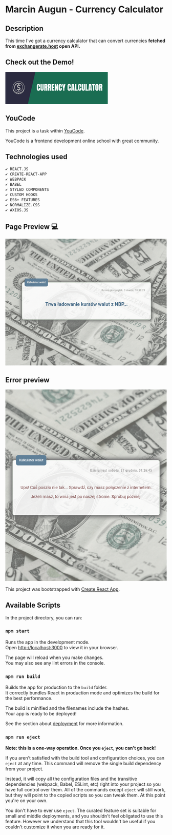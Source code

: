 # Marcin Augun - Currency Calculator

## Description

This time I've got a currency calculator that can convert currencies **fetched from [exchangerate.host](https://exchangerate.host/#/) open API.**

## Check out the Demo!

[![](readmeIcon.png)](https://marcin10lw.github.io/currency-converter-react/)

## YouCode

This project is a task within [YouCode](https://youcode.pl/zostawiam-maila/).

YouCode is a frontend development online school with great community.

## Technologies used

    ✔ REACT.JS
    ✔ CREATE-REACT-APP
    ✔ WEBPACK
    ✔ BABEL
    ✔ STYLED COMPONENTS
    ✔ CUSTOM HOOKS
    ✔ ES6+ FEATURES
    ✔ NORMALIZE.CSS
    ✔ AXIOS.JS

## Page Preview 💻

![](currency-converter-react-desktop.gif)

## Error preview

![](error-preview.png)

This project was bootstrapped with [Create React App](https://github.com/facebook/create-react-app).

## Available Scripts

In the project directory, you can run:

### `npm start`

Runs the app in the development mode.\
Open [http://localhost:3000](http://localhost:3000) to view it in your browser.

The page will reload when you make changes.\
You may also see any lint errors in the console.

### `npm run build`

Builds the app for production to the `build` folder.\
It correctly bundles React in production mode and optimizes the build for the best performance.

The build is minified and the filenames include the hashes.\
Your app is ready to be deployed!

See the section about [deployment](https://facebook.github.io/create-react-app/docs/deployment) for more information.

### `npm run eject`

**Note: this is a one-way operation. Once you `eject`, you can't go back!**

If you aren't satisfied with the build tool and configuration choices, you can `eject` at any time. This command will remove the single build dependency from your project.

Instead, it will copy all the configuration files and the transitive dependencies (webpack, Babel, ESLint, etc) right into your project so you have full control over them. All of the commands except `eject` will still work, but they will point to the copied scripts so you can tweak them. At this point you're on your own.

You don't have to ever use `eject`. The curated feature set is suitable for small and middle deployments, and you shouldn't feel obligated to use this feature. However we understand that this tool wouldn't be useful if you couldn't customize it when you are ready for it.
